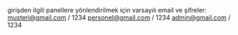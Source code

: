 girişden ilgili panellere yönlendirilmek için varsayılı email ve şifreler:
musteri@gmail.com / 1234
personel@gmail.com / 1234
admin@gmail.com / 1234
